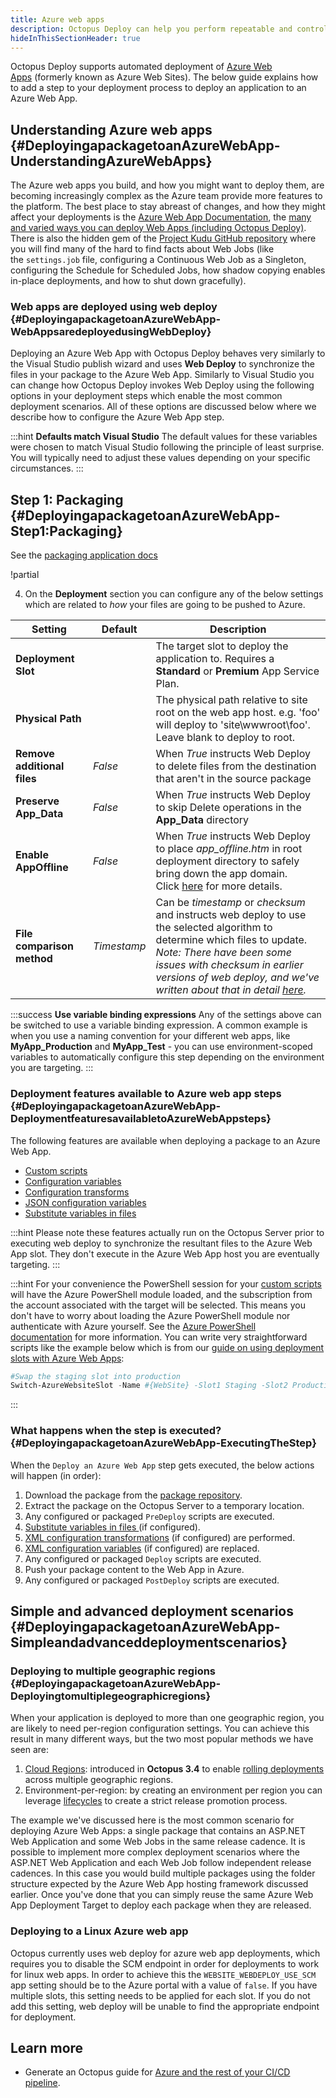 ```yaml
---
title: Azure web apps
description: Octopus Deploy can help you perform repeatable and controlled deployments to Azure web apps.
hideInThisSectionHeader: true
---
```


Octopus Deploy supports automated deployment of [Azure Web Apps](http://azure.microsoft.com/en-us/services/app-service/web/) (formerly known as Azure Web Sites). The below guide explains how to add a step to your deployment process to deploy an application to an Azure Web App.

## Understanding Azure web apps {#DeployingapackagetoanAzureWebApp-UnderstandingAzureWebApps}

The Azure web apps you build, and how you might want to deploy them, are becoming increasingly complex as the Azure team provide more features to the platform. The best place to stay abreast of changes, and how they might affect your deployments is the [Azure Web App Documentation](https://azure.microsoft.com/en-us/documentation/services/app-service/web/), the [many and varied ways you can deploy Web Apps (including Octopus Deploy)](https://azure.microsoft.com/en-us/documentation/articles/web-sites-deploy/). There is also the hidden gem of the [Project Kudu GitHub repository](https://github.com/projectkudu/kudu/wiki) where you will find many of the hard to find facts about Web Jobs (like the `settings.job` file, configuring a Continuous Web Job as a Singleton, configuring the Schedule for Scheduled Jobs, how shadow copying enables in-place deployments, and how to shut down gracefully).

### Web apps are deployed using web deploy {#DeployingapackagetoanAzureWebApp-WebAppsaredeployedusingWebDeploy}

Deploying an Azure Web App with Octopus Deploy behaves very similarly to the Visual Studio publish wizard and uses **Web Deploy** to synchronize the files in your package to the Azure Web App. Similarly to Visual Studio you can change how Octopus Deploy invokes Web Deploy using the following options in your deployment steps which enable the most common deployment scenarios. All of these options are discussed below where we describe how to configure the Azure Web App step.

:::hint
**Defaults match Visual Studio**
The default values for these variables were chosen to match Visual Studio following the principle of least surprise. You will typically need to adjust these values depending on your specific circumstances.
:::

## Step 1: Packaging {#DeployingapackagetoanAzureWebApp-Step1:Packaging}

See the [packaging application docs](/docs/packaging-applications/index.md)

!partial <configurestep>

4. On the **Deployment** section you can configure any of the below settings which are related to *how* your files are going to be pushed to Azure.

| Setting                     | Default     | Description                              |
| --------------------------- | ----------- | ---------------------------------------- |
| **Deployment Slot**         |             | The target slot to deploy the application to. Requires a **Standard** or **Premium** App Service Plan. |
| **Physical Path**           |             | The physical path relative to site root on the web app host. e.g. 'foo' will deploy to 'site\wwwroot\foo'. Leave blank to deploy to root. |
| **Remove additional files** | *False*     | When *True* instructs Web Deploy to delete files from the destination that aren't in the source package |
| **Preserve App\_Data**      | *False*     | When *True* instructs Web Deploy to skip Delete operations in the **App\_Data** directory |
| **Enable AppOffline**       | *False*     | When *True* instructs Web Deploy to place *app\_offline.htm* in root deployment directory to safely bring down the app domain.</br>Click [here](http://www.iis.net/learn/publish/deploying-application-packages/taking-an-application-offline-before-publishing) for more details. |
| **File comparison method**  | *Timestamp* | Can be *timestamp* or *checksum* and instructs web deploy to use the selected algorithm to determine which files to update.</br>*Note: There have been some issues with checksum in earlier versions of web deploy, and we've written about that in detail [here](https://octopus.com/blog/reliably-deploying-large-azure-web-apps).* |

:::success
**Use variable binding expressions**
Any of the settings above can be switched to use a variable binding expression. A common example is when you use a naming convention for your different web apps, like **MyApp\_Production** and **MyApp\_Test** - you can use environment-scoped variables to automatically configure this step depending on the environment you are targeting.
:::

### Deployment features available to Azure web app steps {#DeployingapackagetoanAzureWebApp-DeploymentfeaturesavailabletoAzureWebAppsteps}

The following features are available when deploying a package to an Azure Web App.

- [Custom scripts](/docs/deployment-examples/custom-scripts/index.md)
- [Configuration variables](/docs/deployment-process/configuration-features/xml-configuration-variables-feature.md)
- [Configuration transforms](/docs/deployment-process/configuration-features/configuration-transforms/index.md)
- [JSON configuration variables](/docs/deployment-process/configuration-features/json-configuration-variables-feature.md)
- [Substitute variables in files](/docs/projects/variables/variable-substitutions.md)

:::hint
Please note these features actually run on the Octopus Server prior to executing web deploy to synchronize the resultant files to the Azure Web App slot. They don't execute in the Azure Web App host you are eventually targeting.
:::

:::hint
For your convenience the PowerShell session for your [custom scripts](/docs/deployment-examples/custom-scripts/index.md) will have the Azure PowerShell module loaded, and the subscription from the account associated with the target will be selected. This means you don't have to worry about loading the Azure PowerShell module nor authenticate with Azure yourself. See the [Azure PowerShell documentation](/docs/deployment-examples/azure-deployments/running-azure-powershell/index.md) for more information. You can write very straightforward scripts like the example below which is from our [guide on using deployment slots with Azure Web Apps](/docs/deployment-examples/azure-deployments/deploying-a-package-to-an-azure-web-app/using-deployment-slots-with-azure-web-apps.md):

```powershell
#Swap the staging slot into production
Switch-AzureWebsiteSlot -Name #{WebSite} -Slot1 Staging -Slot2 Production -Force
```
:::

### What happens when the step is executed? {#DeployingapackagetoanAzureWebApp-ExecutingTheStep}

When the `Deploy an Azure Web App` step gets executed, the below actions will happen (in order):

1. Download the package from the [package repository](/docs/packaging-applications/package-repositories/index.md).
2. Extract the package on the Octopus Server to a temporary location.
3. Any configured or packaged `PreDeploy` scripts are executed.
4. [Substitute variables in files ](/docs/deployment-process/configuration-features/substitute-variables-in-files.md)(if configured).
5. [XML configuration transformations](/docs/deployment-process/configuration-features/configuration-transforms/index.md) (if configured) are performed.
6. [XML configuration variables](/docs/deployment-process/configuration-features/xml-configuration-variables-feature.md) (if configured) are replaced.
7. Any configured or packaged `Deploy` scripts are executed.
8. Push your package content to the Web App in Azure.
9. Any configured or packaged `PostDeploy` scripts are executed.

## Simple and advanced deployment scenarios {#DeployingapackagetoanAzureWebApp-Simpleandadvanceddeploymentscenarios}


### Deploying to multiple geographic regions {#DeployingapackagetoanAzureWebApp-Deployingtomultiplegeographicregions}

When your application is deployed to more than one geographic region, you are likely to need per-region configuration settings. You can achieve this result in many different ways, but the two most popular methods we have seen are:

1. [Cloud Regions](/docs/infrastructure/deployment-targets/cloud-regions.md): introduced in **Octopus 3.4** to enable [rolling deployments](/docs/deployment-patterns/rolling-deployments.md) across multiple geographic regions.
2. Environment-per-region: by creating an environment per region you can leverage [lifecycles](/docs/deployment-process/lifecycles/index.md) to create a strict release promotion process.

The example we've discussed here is the most common scenario for deploying Azure Web Apps: a single package that contains an ASP.NET Web Application and some Web Jobs in the same release cadence. It is possible to implement more complex deployment scenarios where the ASP.NET Web Application and each Web Job follow independent release cadences. In this case you would build multiple packages using the folder structure expected by the Azure Web App hosting framework discussed earlier. Once you've done that you can simply reuse the same Azure Web App Deployment Target to deploy each package when they are released.

### Deploying to a Linux Azure web app

Octopus currently uses web deploy for azure web app deployments, which requires you to disable the SCM endpoint in order for deployments to work for linux web apps. In order to achieve this the `WEBSITE_WEBDEPLOY_USE_SCM` app setting should be
to the Azure portal with a value of `false`. If you have multiple slots, this setting needs to be applied for each slot. If you do not add this setting, web deploy will be unable to find the appropriate endpoint for deployment.

## Learn more

- Generate an Octopus guide for [Azure and the rest of your CI/CD pipeline](https://octopus.com/docs/guides?destination=Azure%20websites).

